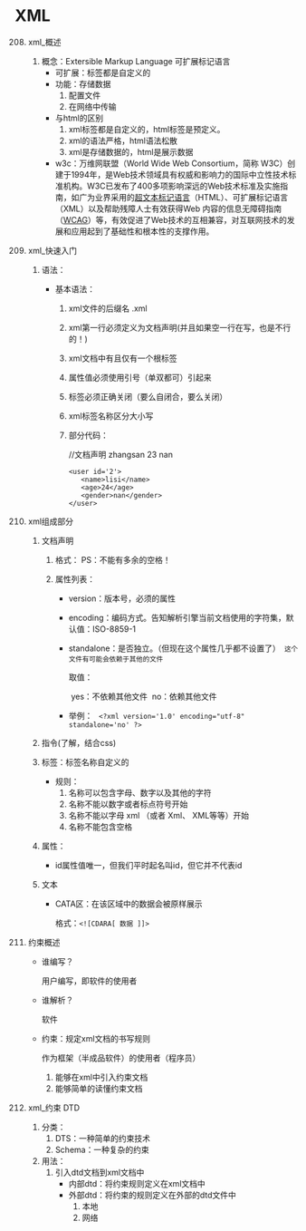 # XML

208. xml_概述

     1. 概念：Extersible Markup Language 可扩展标记语言
        - 可扩展：标签都是自定义的
        - 功能：存储数据
          1. 配置文件
          2. 在网络中传输
        - 与html的区别
          1. xml标签都是自定义的，html标签是预定义。
          2. xml的语法严格，html语法松散
          3. xml是存储数据的，html是展示数据
        - w3c：万维网联盟（World Wide Web Consortium，简称 W3C）创建于1994年，是Web技术领域具有权威和影响力的国际中立性技术标准机构。W3C已发布了400多项影响深远的Web技术标准及实施指南，如广为业界采用的[超文本标记语言](https://baike.baidu.com/item/超文本标记语言/6972570?fromModule=lemma_inlink)（HTML）、可扩展标记语言（XML）以及帮助残障人士有效获得Web 内容的信息无障碍指南（[WCAG](https://baike.baidu.com/item/WCAG/1912019?fromModule=lemma_inlink)）等，有效促进了Web技术的互相兼容，对互联网技术的发展和应用起到了基础性和根本性的支撑作用。

209. xml_快速入门

     1. 语法：

        - 基本语法：

          1. xml文件的后缀名 .xml

          2. xml第一行必须定义为文档声明(并且如果空一行在写，也是不行的！)

          3. xml文档中有且仅有一个根标签

          4. 属性值必须使用引号（单双都可）引起来

          5. 标签必须正确关闭（要么自闭合，要么关闭）

          6. xml标签名称区分大小写

          7. 部分代码：

             <?xml version='1.0' ?>//文档声明

             <users>
             	<user id='1'>
             		<name>zhangsan</name>
             		<age>23</age>
             		<gender>nan</gender>
             	</user>
             	

             ```
             <user id='2'>
             	<name>lisi</name>
             	<age>24</age>
             	<gender>nan</gender>
             </user>
             ```

             </users>

210. xml组成部分

     1. 文档声明

        1. 格式：<?xml 属性列表 ?>  PS：不能有多余的空格！

        2. 属性列表：

           - version：版本号，必须的属性

           - encoding：编码方式。告知解析引擎当前文档使用的字符集，默认值：ISO-8859-1

           - standalone：是否独立。（但现在这个属性几乎都不设置了）` 这个文件有可能会依赖于其他的文件`

             取值：

             ​		yes：不依赖其他文件
             ​		no：依赖其他文件

           - 举例：
             ` <?xml version='1.0' encoding="utf-8" standalone='no' ?>`

     2. 指令(了解，结合css)

     3. 标签：标签名称自定义的

        - 规则：
          1. 名称可以包含字母、数字以及其他的字符
          2. 名称不能以数字或者标点符号开始
          3. 名称不能以字母 xml （或者 Xml、 XML等等）开始
          4. 名称不能包含空格

     4. 属性：

        - id属性值唯一，但我们平时起名叫id，但它并不代表id

     5. 文本

        - CATA区：在该区域中的数据会被原样展示

          格式：`<![CDARA[ 数据 ]]>`

211. 约束概述

     - 谁编写？

       用户编写，即软件的使用者

     - 谁解析？

       软件

     - 约束：规定xml文档的书写规则

       作为框架（半成品软件）的使用者（程序员）

       1. 能够在xml中引入约束文档
       2. 能够简单的读懂约束文档

212. xml_约束 DTD

     1. 分类：
        1. DTS：一种简单的约束技术
        2. Schema：一种复杂的约束
     2. 用法：
        1. 引入dtd文档到xml文档中
           - 内部dtd：将约束规则定义在xml文档中
           - 外部dtd：将约束的规则定义在外部的dtd文件中
             1. 本地
             2. 网络

















